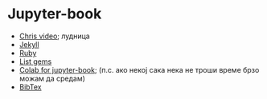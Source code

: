 # Jupyter-book
- [Chris video](https://www.youtube.com/watch?v=uJ603ZQQAuQ); лудница 
- [Jekyll](https://jekyllrb.com/docs/step-by-step/10-deployment/)
- [Ruby](https://www.ruby-lang.org/en/downloads/)
- [List gems](https://stackoverflow.com/questions/5177634/list-of-installed-gems)
- [Colab for jupyter-book](http://tigue.com/jupyter_book_to_colab/); (п.с. ако некој сака нека не троши време брзо можам да средам)
- [BibTex](https://pages.lip6.fr/Pascal.Poizat/blog/posts/2016/02/01/jekyll-and-bibtex/)
